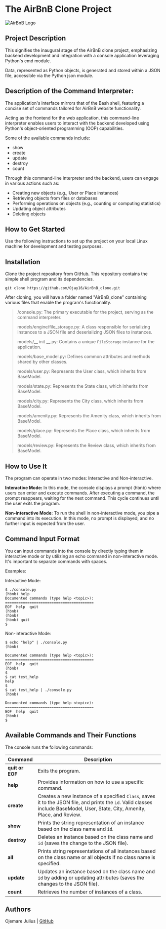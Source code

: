 # The AirBnB Clone Project
![AirBnB Logo](https://www.pngitem.com/pimgs/m/132-1322125_transparent-background-airbnb-logo-hd-png-download.png)

## Project Description
This signifies the inaugural stage of the AirBnB clone project, emphasizing backend development and integration with a console application leveraging Python's cmd module.

Data, represented as Python objects, is generated and stored within a JSON file, accessible via the Python json module.

## Description of the Command Interpreter:
The application's interface mirrors that of the Bash shell, featuring a concise set of commands tailored for AirBnB website functionality.

Acting as the frontend for the web application, this command-line interpreter enables users to interact with the backend developed using Python's object-oriented programming (OOP) capabilities.

Some of the available commands include:
- show
- create
- update
- destroy
- count

Through this command-line interpreter and the backend, users can engage in various actions such as:
- Creating new objects (e.g., User or Place instances)
- Retrieving objects from files or databases
- Performing operations on objects (e.g., counting or computing statistics)
- Updating object attributes
- Deleting objects

## How to Get Started
Use the following instructions to set up the project on your local Linux machine for development and testing purposes.

## Installation

Clone the project repository from GitHub. This repository contains the simple shell program and its dependencies.

```
git clone https://github.com/Ojay16/AirBnB_clone.git
```

After cloning, you will have a folder named "AirBnB_clone" containing various files that enable the program's functionality.

> /console.py: The primary executable for the project, serving as the command interpreter.
>
> models/engine/file_storage.py: A class responsible for serializing instances to a JSON file and deserializing JSON files to instances.
> 
> models/__ init __.py: Contains a unique `FileStorage` instance for the application.
> 
> models/base_model.py: Defines common attributes and methods shared by other classes.
> 
> models/user.py: Represents the User class, which inherits from BaseModel.
> 
> models/state.py: Represents the State class, which inherits from BaseModel.
>
> models/city.py: Represents the City class, which inherits from BaseModel.
>
> models/amenity.py: Represents the Amenity class, which inherits from BaseModel.
>
> models/place.py: Represents the Place class, which inherits from BaseModel.
>
> models/review.py: Represents the Review class, which inherits from BaseModel.

## How to Use It
The program can operate in two modes: Interactive and Non-interactive.

**Interactive Mode:** In this mode, the console displays a prompt (hbnb) where users can enter and execute commands. After executing a command, the prompt reappears, waiting for the next command. This cycle continues until the user exits the program.

**Non-interactive Mode:** To run the shell in non-interactive mode, you pipe a command into its execution. In this mode, no prompt is displayed, and no further input is expected from the user.

## Command Input Format
You can input commands into the console by directly typing them in interactive mode or by utilizing an echo command in non-interactive mode. It's important to separate commands with spaces.

Examples:

Interactive Mode:
```
$ ./console.py
(hbnb) help
Documented commands (type help <topic>):
========================================
EOF  help  quit
(hbnb) 
(hbnb) 
(hbnb) quit
$
```

Non-interactive Mode:
```
$ echo "help" | ./console.py
(hbnb)

Documented commands (type help <topic>):
========================================
EOF  help  quit
(hbnb) 
$
$ cat test_help
help
$
$ cat test_help | ./console.py
(hbnb)

Documented commands (type help <topic>):
========================================
EOF  help  quit
(hbnb) 
$
```

## Available Commands and Their Functions
The console runs the following commands:

| Command | Description |
| ------- | ----------- |
| **quit or EOF** | Exits the program. |
| **help** | Provides information on how to use a specific command. |
| **create** | Creates a new instance of a specified `Class`, saves it to the JSON file, and prints the `id`. Valid classes include BaseModel, User, State, City, Amenity, Place, and Review. |
| **show** | Prints the string representation of an instance based on the class name and `id`. |
| **destroy** | Deletes an instance based on the class name and `id` (saves the change to the JSON file). |
| **all** | Prints string representations of all instances based on the class name or all objects if no class name is specified. |
| **update** | Updates an instance based on the class name and `id` by adding or updating attributes (saves the changes to the JSON file). |
| **count** | Retrieves the number of instances of a class. |

## Authors
Ojemare Julius | [GitHub](https://github.com/Ojay16)

